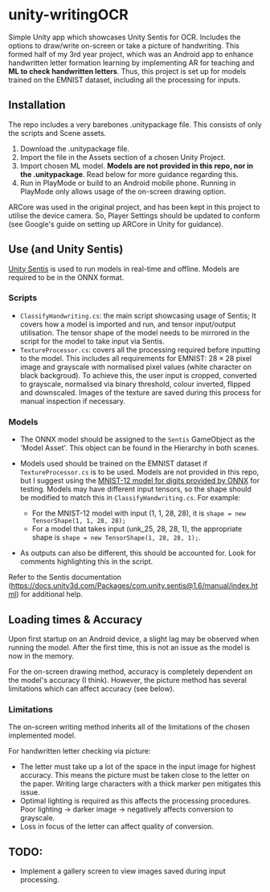 # unity-writingOCR
Simple Unity app which showcases Unity Sentis for OCR. Includes the options to draw/write on-screen or take a picture of handwriting.
This formed half of my 3rd year project, which was an Android app to enhance handwritten letter formation learning by implementing AR for teaching and
**ML to check handwritten letters**. Thus, this project is set up for models trained on the EMNIST dataset, including all the processing for inputs.


## Installation
The repo includes a very barebones .unitypackage file. This consists of only the scripts and Scene assets.

1. Download the .unitypackage file.
2. Import the file in the Assets section of a chosen Unity Project.
3. Import chosen ML model. **Models are not provided in this repo, nor in the .unitypackage**. Read below for more guidance regarding this.
4. Run in PlayMode or build to an Android mobile phone. Running in PlayMode only allows usage of the on-screen drawing option.

ARCore was used in the original project, and has been kept in this project to utilise the device camera. So, Player Settings should be updated to conform (see Google's guide on setting up ARCore in Unity for guidance).


## Use (and Unity Sentis)
[Unity Sentis](https://docs.unity3d.com/Packages/com.unity.sentis@1.6/manual/index.html) is used to run models in real-time and offline. Models are required to be in the ONNX format. 
### Scripts
- `ClassifyHandwriting.cs`: the main script showcasing usage of Sentis; It covers how a model is imported and run, and tensor input/output utilisation. The tensor shape of the model needs to be mirrored in the script for the model to take input via Sentis.
- `TextureProcessor.cs`: covers all the processing required before inputting to the model. This includes all requirements for EMNIST: $28\times28$ pixel image and grayscale with normalised pixel values (white character on black backgroud). To achieve this, the user input is cropped, converted to grayscale, normalised via binary threshold, colour inverted, flipped and downscaled. Images of the texture are saved during this process for manual inspection if necessary.

### Models
- The ONNX model should be assigned to the `Sentis` GameObject as the 'Model Asset'. This object can be found in the Hierarchy in both scenes.
- Models used should be trained on the EMNIST dataset if `TextureProcessor.cs` is to be used. Models are not provided in this repo, but I suggest using the [MNIST-12 model for digits provided by ONNX](https://github.com/onnx/models/tree/main/validated/vision/classification/mnist) for testing. Models may have different input tensors, so the shape should be modified to match this in `ClassifyHandwriting.cs`. For example:
    - For the MNIST-12 model with input (1, 1, 28, 28), it is  `shape = new TensorShape(1, 1, 28, 28);`
    - For a model that takes input (unk_25, 28, 28, 1), the appropriate shape is `shape = new TensorShape(1, 28, 28, 1);`.
    
- As outputs can also be different, this should be accounted for. Look for comments highlighting this in the script.


Refer to the Sentis documentation (https://docs.unity3d.com/Packages/com.unity.sentis@1.6/manual/index.html) for additional help.


## Loading times & Accuracy
Upon first startup on an Android device, a slight lag may be observed when running the model. After the first time, this is not an issue as the model is now in the memory.

For the on-screen drawing method, accuracy is completely dependent on the model's accuracy (I think). However, the picture method has several limitations which can affect accuracy (see below).

### Limitations
The on-screen writing method inherits all of the limitations of the chosen implemented model.

For handwritten letter checking via picture:
- The letter must take up a lot of the space in the input image for highest accuracy. This means the picture must be taken close to the letter on the paper. Writing large characters with a thick marker pen mitigates this issue.
- Optimal lighting is required as this affects the processing procedures. Poor lighting -> darker image -> negatively affects conversion to grayscale.
- Loss in focus of the letter can affect quality of conversion.

## TODO:
- Implement a gallery screen to view images saved during input processing.



